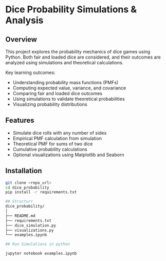 # Dice Probability Simulations & Analysis

## Overview
This project explores the probability mechanics of dice games using Python. Both fair and loaded dice are considered, and their outcomes are analyzed using simulations and theoretical calculations.

Key learning outcomes:
- Understanding probability mass functions (PMFs)
- Computing expected value, variance, and covariance
- Comparing fair and loaded dice outcomes
- Using simulations to validate theoretical probabilities
- Visualizing probability distributions

## Features
- Simulate dice rolls with any number of sides
- Empirical PMF calculation from simulation
- Theoretical PMF for sums of two dice
- Cumulative probability calculations
- Optional visualizations using Matplotlib and Seaborn

## Installation
```bash
git clone <repo_url>
cd dice_probability
pip install -r requirements.txt

## Structurr
dice_probability/
│
├── README.md
├── requirements.txt
├── dice_simulation.py
├── visualizations.py
└── examples.ipynb

## Run Simulations in python

jupyter notebook examples.ipynb

